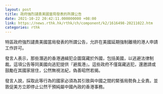 ```yaml
---
layout: post
title: 政府強烈譴責美國當局發表的所謂公告
date: 2021-10-22 20:42:11.000000000 +08:00
link: https://news.rthk.hk/rthk/ch/component/k2/1616498-20211022.htm
categories: rthk
---
```


特區政府強烈譴責美國當局發表的所謂公告，允許在美國延期強制離境的港人申請工作許可。

發言人表示，那些潛逃的香港通緝犯企圖窩藏於外國，包括美國，以逃避法律制裁。這項公告等同美國向逃犯提供『避風港』。這些政府不僅窩藏逃犯，還邀請或鼓勵在其國家居住，公然無視法紀，偽善昭然若揭。

發言人說，採取此等行為的國家必須為其引致與中國之間的緊張局勢負上全責。並敦促美方立即停止公然干預純屬中國內政的香港事務。
